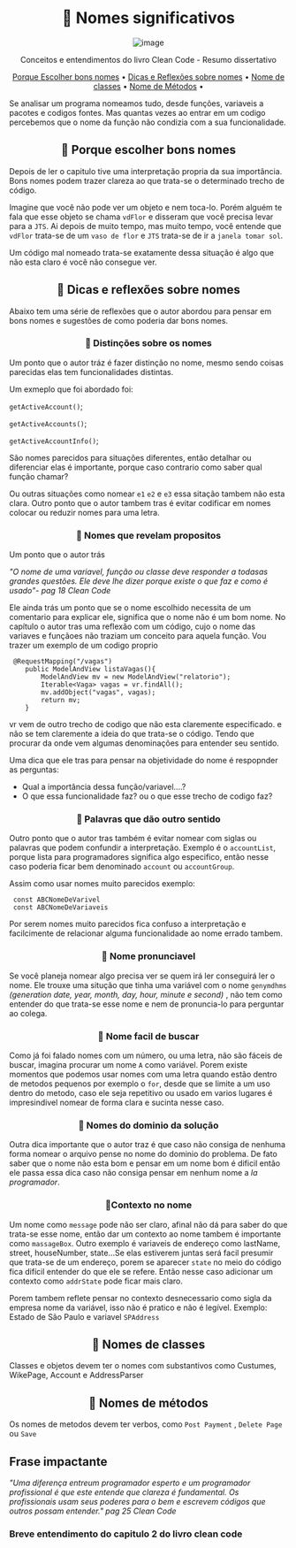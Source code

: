 <h1 align="center"> 🎡 Nomes significativos</h1>

<div align="center">

   ![image](https://user-images.githubusercontent.com/64383080/161648241-61c6f926-f548-412a-a3c8-743c91229758.png)

   Conceitos e entendimentos do livro Clean Code - Resumo dissertativo 

</div>


 
<p align="center">
 <a href="#">Porque Escolher bons nomes</a> •
 <a href="#">Dicas e Reflexões sobre nomes</a> • 
 <a href="#">Nome de classes</a> • 
 <a href="#">Nome de Métodos</a> • 
</p>

Se analisar um programa nomeamos tudo, desde funções, variaveis a pacotes e codigos fontes. Mas quantas vezes ao entrar em um codigo percebemos que o nome da função não condizia com a sua funcionalidade.

<h2 align="center"> 🔹 Porque escolher bons nomes</h2>

Depois de ler o capitulo tive uma interpretação propria da sua importância. Bons nomes podem trazer clareza ao que trata-se o determinado trecho de código. 

Imagine que você não pode ver um objeto e nem toca-lo. Porém alguém te fala que esse objeto se chama `vdFlor` e disseram que você precisa levar para a `JTS`. Ai depois de muito tempo, mas muito tempo, você entende que `vdFlor` trata-se de um `vaso de flor` e `JTS` trata-se de ir a `janela tomar sol`.

Um código mal nomeado trata-se exatamente dessa situação é algo que não esta claro é você não consegue ver.




<h2 align="center"> 🔹  Dicas e reflexões sobre nomes</h2>

Abaixo tem uma série de reflexões que o autor abordou para pensar em bons nomes e sugestões de como poderia dar bons nomes.

<h3 align="center"> 🔸  Distinções sobre os nomes</h3>
 Um ponto que o autor tráz é fazer distinção no nome, mesmo sendo coisas parecidas elas tem funcionalidades distintas.

 Um exmeplo que foi abordado foi:

 `getActiveAccount()`;

 `getActiveAccounts()`;

 `getActiveAccountInfo()`;

São nomes parecidos para situações diferentes, então detalhar ou diferenciar elas é importante, porque caso contrario como saber qual função chamar?

Ou outras situações como nomear `e1` `e2` e `e3` essa sitação tambem não esta clara.
Outro ponto que o autor tambem tras é evitar codificar em nomes colocar ou reduzir nomes para uma letra.

<h3 align="center"> 🔸 Nomes que revelam propositos</h3>

Um ponto que o autor trás 


<p> <i>"O nome de uma variavel, função ou classe deve responder a todasas grandes questões. Ele deve lhe dizer porque existe o que faz e como é usado"- pag 18 Clean Code </i> </p>

Ele ainda trás um ponto que se o nome escolhido necessita de um comentario para explicar ele, significa que o nome não é um bom nome.
No capítulo o autor tras uma reflexão com um código, cujo o nome das variaves e funçãoes não traziam um conceito para aquela função. Vou trazer um exemplo de um codigo proprio 
```
 @RequestMapping("/vagas")
    public ModelAndView listaVagas(){
        ModelAndView mv = new ModelAndView("relatorio");
        Iterable<Vaga> vagas = vr.findAll();
        mv.addObject("vagas", vagas);
        return mv;
    }

```
vr vem de outro trecho de codigo que não esta claremente especificado. 
e não se tem claremente a ideia do que trata-se o código. Tendo que procurar da onde vem algumas denominações para entender seu sentido.

Uma dica que ele tras para pensar na objetividade do nome é respopnder as perguntas:

- Qual a importância dessa função/variavel....?
- O que essa funcionalidade faz? ou o que esse trecho de codigo faz?

<h3 align="center"> 🔸 Palavras que dão outro sentido</h3>

Outro ponto que o autor tras também é evitar nomear com siglas ou palavras que podem confundir a interpretação. Exemplo é o `accountList`, porque lista para programadores significa algo especifico, então nesse caso poderia ficar bem denominado `account` ou `accountGroup`.

Assim como usar nomes muito parecidos exemplo: 

```
 const ABCNomeDeVarivel
 const ABCNomeDeVariaveis
```
Por serem nomes muito parecidos fica confuso a interpretação e facilcimente de relacionar alguma funcionalidade ao nome errado tambem.

<h3 align="center"> 🔸 Nome pronunciavel</h3>

Se você planeja nomear algo precisa ver se quem irá ler conseguirá ler o nome. 
Ele trouxe uma situção que tinha uma variável com o nome `genymdhms` <i> (generation date, year, month, day, hour, minute e second) </i>, não tem como entender do que trata-se esse nome e nem de pronuncia-lo para perguntar ao colega.

<h3 align="center"> 🔸 Nome facil de buscar</h3>

Como já foi falado nomes com um número, ou uma letra, não são fáceis de buscar, imagina procurar um nome `A` como variável. 
Porem existe momentos que podemos usar nomes com uma letra quando estão dentro de metodos pequenos por exemplo o `for`, desde que se limite a um uso dentro do metodo, caso ele seja repetitivo ou usado em varios lugares é impresindivel nomear de forma clara e sucinta nesse caso.

<h3 align="center"> 🔸 Nomes do dominio da solução</h3>

Outra dica importante que o autor traz é que caso não consiga de nenhuma forma nomear o arquivo pense no nome do dominio do problema. De fato saber que o nome não esta bom e pensar em um nome bom é dificil então ele passa essa dica caso não consiga pensar em nenhum nome a <i>la programador</i>. 

<h3 align="center"> 🔸Contexto no nome </h3>

Um nome como `message` pode não ser claro, afinal não dá para saber do que trata-se esse nome, então dar um contexto ao nome tambem é importante como `massageBox`. 
Outro exemplo é variaveis de endereço como lastName, street, houseNumber, state...Se elas estiverem juntas será facil presumir que trata-se de um endereço, porem se aparecer `state` no meio do código fica difícil entender do que ele se refere. Então nesse caso adicionar um contexto como `addrState` pode ficar mais claro.

Porem tambem reflete pensar no contexto desnecessario como sigla da empresa nome da variável, isso não é pratico e não é legível. Exemplo: Estado de São Paulo e variavel `SPAddress`

<h2 align="center"> 🔹  Nomes de classes</h2>

Classes e objetos devem ter o nomes  com substantivos como Custumes, WikePage, Account e AddressParser 

<h2 align="center" #condicionais > 🔹  Nomes de métodos</h2>

Os nomes de metodos devem ter verbos, como `Post Payment` , `Delete Page` ou `Save`


## Frase impactante 

<i> "Uma diferença entreum programador esperto e um programador profissional é que este entende que clareza é fundamental. Os profissionais usam seus poderes para o bem e escrevem códigos que outros possam entender." pag 25 Clean Code </i>

### Breve entendimento do capitulo 2 do livro clean code

